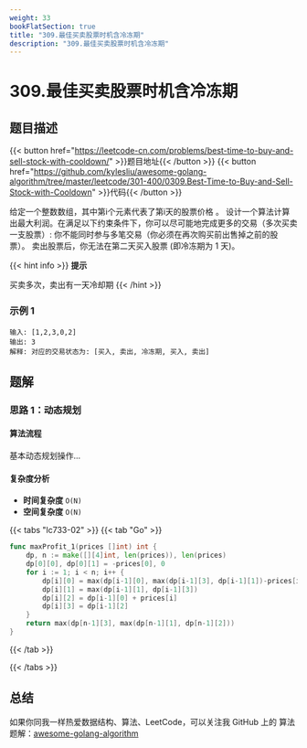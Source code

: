 ```yaml
---
weight: 33
bookFlatSection: true
title: "309.最佳买卖股票时机含冷冻期"
description: "309.最佳买卖股票时机含冷冻期"
---
```


# 309.最佳买卖股票时机含冷冻期

## 题目描述

{{< button href="https://leetcode-cn.com/problems/best-time-to-buy-and-sell-stock-with-cooldown/" >}}题目地址{{< /button >}}
{{< button href="https://github.com/kylesliu/awesome-golang-algorithm/tree/master/leetcode/301-400/0309.Best-Time-to-Buy-and-Sell-Stock-with-Cooldown" >}}代码{{< /button >}}

给定一个整数数组，其中第i个元素代表了第i天的股票价格 。
设计一个算法计算出最大利润。在满足以下约束条件下，你可以尽可能地完成更多的交易（多次买卖一支股票）:
你不能同时参与多笔交易（你必须在再次购买前出售掉之前的股票）。
卖出股票后，你无法在第二天买入股票 (即冷冻期为 1 天)。

{{< hint info >}}
**提示**

买卖多次，卖出有一天冷却期
{{< /hint >}}

### **示例 1**

```text
输入: [1,2,3,0,2]
输出: 3 
解释: 对应的交易状态为: [买入, 卖出, 冷冻期, 买入, 卖出]
```

## 题解

### 思路 1：**动态规划**

#### 算法流程

基本动态规划操作...

#### 复杂度分析

- **时间复杂度** `O(N)`
- **空间复杂度** `O(N)`

{{< tabs "lc733-02" >}}
{{< tab "Go" >}}

```go
func maxProfit_1(prices []int) int {
	dp, n := make([][4]int, len(prices)), len(prices)
	dp[0][0], dp[0][1] = -prices[0], 0
	for i := 1; i < n; i++ {
		dp[i][0] = max(dp[i-1][0], max(dp[i-1][3], dp[i-1][1])-prices[i])
		dp[i][1] = max(dp[i-1][1], dp[i-1][3])
		dp[i][2] = dp[i-1][0] + prices[i]
		dp[i][3] = dp[i-1][2]
	}
	return max(dp[n-1][3], max(dp[n-1][1], dp[n-1][2]))
}
```

{{< /tab >}}

{{< /tabs >}}

## 总结

如果你同我一样热爱数据结构、算法、LeetCode，可以关注我 GitHub 上的 算法 题解：[awesome-golang-algorithm](https://github.com/kylesliu/awesome-golang-algorithm)

